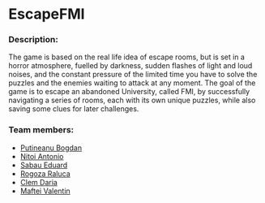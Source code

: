 # EscapeFMI

### Description:
The game is based on the real life idea of escape rooms, but is set in a horror atmosphere, fuelled by darkness, sudden flashes of light and loud noises, and the constant pressure of the limited time you have to solve the puzzles and the enemies waiting to attack at any moment.
The goal of the game is to escape an abandoned University, called FMI, by successfully navigating a series of rooms, each with its own unique puzzles, while also saving some clues for later challenges. 

### Team members:
- [Putineanu Bogdan](https://github.com/197Bogdan)
- [Nitoi Antonio](https://github.com/4N70N1U5)
- [Sabau Eduard](https://github.com/SabauEduard)
- [Rogoza Raluca](https://github.com/ralucarogoza)
- [Clem Daria](https://github.com/DariaClem)
- [Maftei Valentin](https://github.com/ValentinMaftei)
